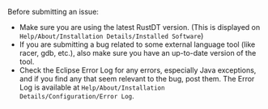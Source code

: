 Before submitting an issue:

 * Make sure you are using the latest RustDT version. (This is displayed on `Help/About/Installation Details/Installed Software`)
 * If you are submitting a bug related to some external language tool (like racer, gdb, etc.), also make sure you have an up-to-date version of the tool.
 * Check the Eclipse Error Log for any errors, especially Java exceptions, and if you find any that seem relevant to the bug, post them. The Error Log is available at `Help/About/Installation Details/Configuration/Error Log`. 
